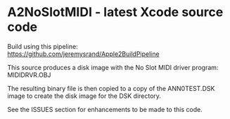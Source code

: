 # A2NoSlotMIDI - latest Xcode source code

Build using this pipeline: https://github.com/jeremysrand/Apple2BuildPipeline

This source produces a disk image with the No Slot MIDI driver program: MIDIDRVR.OBJ

The resulting binary file is then copied to a copy of the ANN0TEST.DSK image to create the disk image for the DSK directory. 

See the ISSUES section for enhancements to be made to this code.

